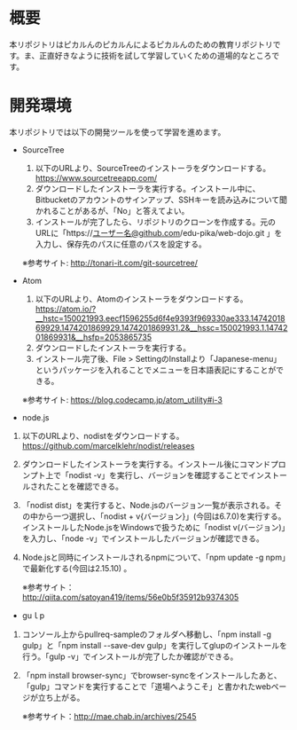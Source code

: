 # 概要
本リポジトリはピカルんのピカルんによるピカルんのための教育リポジトリです。ま、正直好きなように技術を試して学習していくための道場的なところです。

# 開発環境
本リポジトリでは以下の開発ツールを使って学習を進めます。

* SourceTree  

  1. 以下のURLより、SourceTreeのインストーラをダウンロードする。  
  https://www.sourcetreeapp.com/  
  2. ダウンロードしたインストーラを実行する。インストール中に、Bitbucketのアカウントのサインアップ、SSHキーを読み込みについて聞かれることがあるが、「No」と答えてよい。  
  3. インストールが完了したら、リポジトリのクローンを作成する。元のURLに「https://ユーザー名@github.com/edu-pika/web-dojo.git 」を入力し、保存先のパスに任意のパスを設定する。

    ※参考サイト: http://tonari-it.com/git-sourcetree/


* Atom

  1. 以下のURLより、Atomのインストーラをダウンロードする。  
  https://atom.io/?__hstc=150021993.eecf1596255d6f4e9393f969330ae333.1474201869929.1474201869929.1474201869931.2&__hssc=150021993.1.1474201869931&__hsfp=2053865735  
  2. ダウンロードしたインストーラを実行する。  
  3. インストール完了後、File > SettingのInstallより「Japanese-menu」というパッケージを入れることでメニューを日本語表記にすることができる。  

    ※参考サイト: https://blog.codecamp.jp/atom_utility#i-3

* node.js

 1. 以下のURLより、nodistをダウンロードする。  
 https://github.com/marcelklehr/nodist/releases  
 2. ダウンロードしたインストーラを実行する。インストール後にコマンドプロンプト上で「nodist -v」を実行し、バージョンを確認することでインストールされたことを確認できる。
 3. 「nodist dist」を実行すると、Node.jsのバージョン一覧が表示される。その中から一つ選択し、「nodist + v{バージョン}」(今回は6.7.0)を実行する。インストールしたNode.jsをWindowsで扱うために「nodist v(バージョン)」を入力し、「node -v」でインストールしたバージョンが確認できる。
 4. Node.jsと同時にインストールされるnpmについて、「npm update -g npm」で最新化する(今回は2.15.10) 。

    ※参考サイト：http://qiita.com/satoyan419/items/56e0b5f35912b9374305


* guｌp
 1. コンソール上からpullreq-sampleのフォルダへ移動し、「npm install -g gulp」と「npm install --save-dev gulp」を実行してglupのインストールを行う。「gulp -v」でインストールが完了したか確認ができる。
 2. 「npm install browser-sync」でbrowser-syncをインストールしたあと、「gulp」コマンドを実行することで「道場へようこそ」と書かれたwebページが立ち上がる。

    ※参考サイト：http://mae.chab.in/archives/2545
